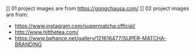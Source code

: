 [] 01 project images are from https://gongchausa.com/
[] 02 project images are from:
  * https://www.instagram.com/supermatcha.official/
  * http://www.hitthetea.com/
  * https://www.behance.net/gallery/121616477/SUPER-MATCHA-BRANDING
